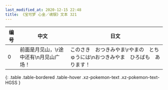 ```yaml
---
last_modified_at: 2020-12-15 22:48
title: 《宝可梦 心金／魂银》文本 321
---
```

| 编号 | 中文 | 日文 |
| ---- | ---- | ---- |
| 0 | 前面是月见山，\r途中还有\n月见山广场！ | このさき　おつきみやま\rやまの　とちゅうには\nおつきみやま　ひろばも　あります！ |
{: .table .table-bordered .table-hover .xz-pokemon-text .xz-pokemon-text-HGSS }